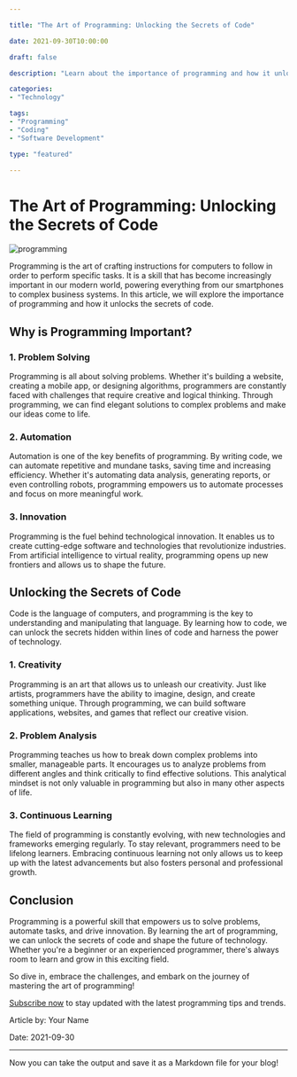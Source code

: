 ```yaml
---

title: "The Art of Programming: Unlocking the Secrets of Code"

date: 2021-09-30T10:00:00

draft: false

description: "Learn about the importance of programming and how it unlocks the secrets of code."

categories:
- "Technology"

tags:
- "Programming"
- "Coding"
- "Software Development"

type: "featured"

---
```


# The Art of Programming: Unlocking the Secrets of Code

![programming](image-link.png)

Programming is the art of crafting instructions for computers to follow in order to perform specific tasks. It is a skill that has become increasingly important in our modern world, powering everything from our smartphones to complex business systems. In this article, we will explore the importance of programming and how it unlocks the secrets of code.

## Why is Programming Important?

### 1. Problem Solving

Programming is all about solving problems. Whether it's building a website, creating a mobile app, or designing algorithms, programmers are constantly faced with challenges that require creative and logical thinking. Through programming, we can find elegant solutions to complex problems and make our ideas come to life.

### 2. Automation

Automation is one of the key benefits of programming. By writing code, we can automate repetitive and mundane tasks, saving time and increasing efficiency. Whether it's automating data analysis, generating reports, or even controlling robots, programming empowers us to automate processes and focus on more meaningful work.

### 3. Innovation

Programming is the fuel behind technological innovation. It enables us to create cutting-edge software and technologies that revolutionize industries. From artificial intelligence to virtual reality, programming opens up new frontiers and allows us to shape the future.

## Unlocking the Secrets of Code

Code is the language of computers, and programming is the key to understanding and manipulating that language. By learning how to code, we can unlock the secrets hidden within lines of code and harness the power of technology.

### 1. Creativity

Programming is an art that allows us to unleash our creativity. Just like artists, programmers have the ability to imagine, design, and create something unique. Through programming, we can build software applications, websites, and games that reflect our creative vision.

### 2. Problem Analysis

Programming teaches us how to break down complex problems into smaller, manageable parts. It encourages us to analyze problems from different angles and think critically to find effective solutions. This analytical mindset is not only valuable in programming but also in many other aspects of life.

### 3. Continuous Learning

The field of programming is constantly evolving, with new technologies and frameworks emerging regularly. To stay relevant, programmers need to be lifelong learners. Embracing continuous learning not only allows us to keep up with the latest advancements but also fosters personal and professional growth.

## Conclusion

Programming is a powerful skill that empowers us to solve problems, automate tasks, and drive innovation. By learning the art of programming, we can unlock the secrets of code and shape the future of technology. Whether you're a beginner or an experienced programmer, there's always room to learn and grow in this exciting field.

So dive in, embrace the challenges, and embark on the journey of mastering the art of programming!

[Subscribe now](subscription-link) to stay updated with the latest programming tips and trends.

Article by: Your Name

Date: 2021-09-30

---

Now you can take the output and save it as a Markdown file for your blog!
